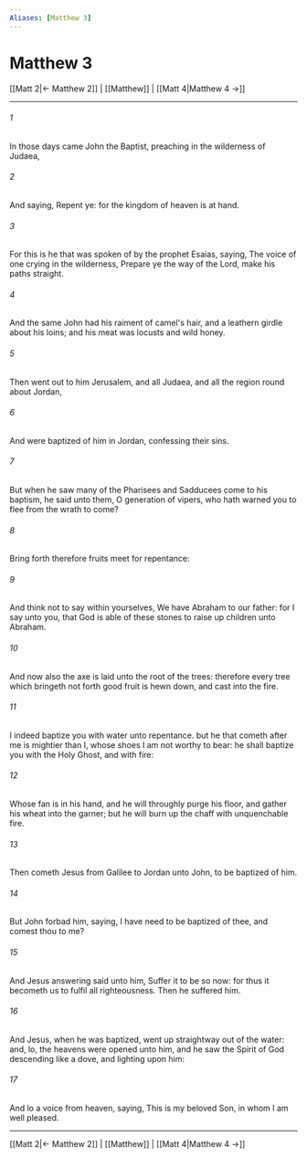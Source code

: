 ```yaml
---
Aliases: [Matthew 3]
---
```

# Matthew 3

[[Matt 2|← Matthew 2]] | [[Matthew]] | [[Matt 4|Matthew 4 →]]
***



###### 1 
In those days came John the Baptist, preaching in the wilderness of Judaea, 

###### 2 
And saying, Repent ye: for the kingdom of heaven is at hand. 

###### 3 
For this is he that was spoken of by the prophet Esaias, saying, The voice of one crying in the wilderness, Prepare ye the way of the Lord, make his paths straight. 

###### 4 
And the same John had his raiment of camel's hair, and a leathern girdle about his loins; and his meat was locusts and wild honey. 

###### 5 
Then went out to him Jerusalem, and all Judaea, and all the region round about Jordan, 

###### 6 
And were baptized of him in Jordan, confessing their sins. 

###### 7 
But when he saw many of the Pharisees and Sadducees come to his baptism, he said unto them, O generation of vipers, who hath warned you to flee from the wrath to come? 

###### 8 
Bring forth therefore fruits meet for repentance: 

###### 9 
And think not to say within yourselves, We have Abraham to our father: for I say unto you, that God is able of these stones to raise up children unto Abraham. 

###### 10 
And now also the axe is laid unto the root of the trees: therefore every tree which bringeth not forth good fruit is hewn down, and cast into the fire. 

###### 11 
I indeed baptize you with water unto repentance. but he that cometh after me is mightier than I, whose shoes I am not worthy to bear: he shall baptize you with the Holy Ghost, and with fire: 

###### 12 
Whose fan is in his hand, and he will throughly purge his floor, and gather his wheat into the garner; but he will burn up the chaff with unquenchable fire. 

###### 13 
Then cometh Jesus from Galilee to Jordan unto John, to be baptized of him. 

###### 14 
But John forbad him, saying, I have need to be baptized of thee, and comest thou to me? 

###### 15 
And Jesus answering said unto him, Suffer it to be so now: for thus it becometh us to fulfil all righteousness. Then he suffered him. 

###### 16 
And Jesus, when he was baptized, went up straightway out of the water: and, lo, the heavens were opened unto him, and he saw the Spirit of God descending like a dove, and lighting upon him: 

###### 17 
And lo a voice from heaven, saying, This is my beloved Son, in whom I am well pleased.

***
[[Matt 2|← Matthew 2]] | [[Matthew]] | [[Matt 4|Matthew 4 →]]
